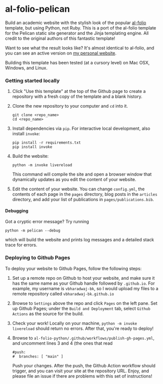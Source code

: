 # al-folio-pelican

Build an academic website with the stylish look of the popular [al-folio](https://github.com/alshedivat/al-folio) 
template, but using Python, not Ruby. This is a port of the al-folio template for the Pelican static site generator and the
Jinja templating engine. All credit to the original authors of this fantastic template!

Want to see what the result looks like? It's almost identical to al-folio, and you can see an active version on
[my personal website](https://vivek-bharadwaj.com).

Building this template has been tested (at a cursory level) on Mac OSX, Windows, and Linux.

### Getting started locally
1. Click "Use this template" at the top of the Github page to create a repository with
   a fresh copy of the template and a blank history.
2. Clone the new repository to your computer and `cd` into it.
   ```
   git clone <repo_name>
   cd <repo_name>
   ```
3. Install dependencies via `pip`. For interactive local development, also install `invoke`:
   ```
   pip install -r requirements.txt
   pip install invoke
   ```
4. Build the website:
   ```
   python -m invoke livereload
   ```
   This command will compile the site and open a browser window that dynamically updates as you edit
   the content of your website.

5. Edit the content of your website. You can change `config.yml`, the contents of each page in the `pages` 
   directory, blog posts in the `articles` directory, and add your list of publications in
   `pages/publications.bib`.

#### Debugging
Got a cryptic error message? Try running
```
python -m pelican --debug
```
which will build the website and prints log messages and a detailed stack trace for errors.

### Deploying to Github Pages
To deploy your website to Github Pages, follow the following steps:

1. Set up a remote repo on Github to host your website, and make sure it has the same name as your Github handle followed by `.github.io`. For example, my username is `vbharadwaj-bk`, so I would upload my files to a remote repository called `vbharadwaj-bk.github.io`

2. Browse to `Settings` above the repo and click `Pages` on the left pane. Set up Github Pages; under the `Build and Deployment` tab, select
   `Github Actions` as the source for the build.
   
3. Check your work! Locally on your machine, `python -m invoke livereload` should return no errors. After that, you're ready to deploy!

4. Browse to `al-folio-python/.github/workflows/publish-gh-pages.yml`, and uncomment lines 3 and 4 (the ones that read
   ```
   #push:
   #  branches: [ "main" ]
   ```
   Push your changes. After the push, the Github Action workflow should trigger, and you can visit your site at the repository URL. Enjoy, and please
   file an issue if there are problems with this set of instructions!
